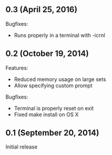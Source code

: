 ## 0.3 (April 25, 2016)

Bugfixes:

  - Runs properly in a terminal with -icrnl

## 0.2 (October 19, 2014)

Features:

  - Reduced memory usage on large sets
  - Allow specifying custom prompt

Bugfixes:

  - Terminal is properly reset on exit
  - Fixed make install on OS X

## 0.1 (September 20, 2014)

Initial release
